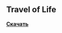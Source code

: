 ## Travel of Life ##
**[Скачать](https://www.dropbox.com/scl/fi/wu1yvwzw388peykfsob25/TravelOfLife.zip?rlkey=ziubabrze1onhrwwxhv8tuenv&st=xk5njwiq&dl=0)**
